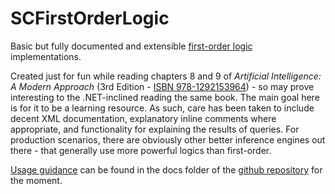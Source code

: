 ﻿# SCFirstOrderLogic

Basic but fully documented and extensible [first-order logic](https://en.wikipedia.org/wiki/First-order_logic) implementations.

Created just for fun while reading chapters 8 and 9 of _Artificial Intelligence: A Modern Approach_ (3rd Edition - [ISBN 978-1292153964](https://www.google.com/search?q=isbn+978-1292153964)) - so may prove interesting to the .NET-inclined reading the same book.
The main goal here is for it to be a learning resource. As such, care has been taken to include decent XML documentation, explanatory inline comments where appropriate, and functionality for explaining the results of queries.
For production scenarios, there are obviously other better inference engines out there - that generally use more powerful logics than first-order.

[Usage guidance](https://github.com/sdcondon/SCFirstOrderLogic/tree/master/docs/user-guide) can be found in the docs folder of the [github repository](https://github.com/sdcondon/SCFirstOrderLogic) for the moment.

